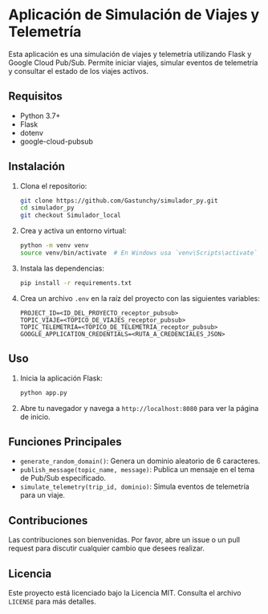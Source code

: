 # Aplicación de Simulación de Viajes y Telemetría

Esta aplicación es una simulación de viajes y telemetría utilizando Flask y Google Cloud Pub/Sub. Permite iniciar viajes, simular eventos de telemetría y consultar el estado de los viajes activos.

## Requisitos

- Python 3.7+
- Flask
- dotenv
- google-cloud-pubsub

## Instalación

1. Clona el repositorio:

    ```bash
    git clone https://github.com/Gastunchy/simulador_py.git
    cd simulador_py
    git checkout Simulador_local
    ```

2. Crea y activa un entorno virtual:

    ```bash
    python -m venv venv
    source venv/bin/activate  # En Windows usa `venv\Scripts\activate`
    ```

3. Instala las dependencias:

    ```bash
    pip install -r requirements.txt
    ```

4. Crea un archivo `.env` en la raíz del proyecto con las siguientes variables:

    ```env
    PROJECT_ID=<ID_DEL_PROYECTO_receptor_pubsub>
    TOPIC_VIAJE=<TOPICO_DE_VIAJES_receptor_pubsub>
    TOPIC_TELEMETRIA=<TOPICO_DE_TELEMETRIA_receptor_pubsub>
    GOOGLE_APPLICATION_CREDENTIALS=<RUTA_A_CREDENCIALES_JSON>
    ```

## Uso

1. Inicia la aplicación Flask:

    ```bash
    python app.py
    ```

2. Abre tu navegador y navega a `http://localhost:8080` para ver la página de inicio.

## Funciones Principales

- `generate_random_domain()`: Genera un dominio aleatorio de 6 caracteres.
- `publish_message(topic_name, message)`: Publica un mensaje en el tema de Pub/Sub especificado.
- `simulate_telemetry(trip_id, dominio)`: Simula eventos de telemetría para un viaje.

## Contribuciones

Las contribuciones son bienvenidas. Por favor, abre un issue o un pull request para discutir cualquier cambio que desees realizar.

## Licencia

Este proyecto está licenciado bajo la Licencia MIT. Consulta el archivo `LICENSE` para más detalles.